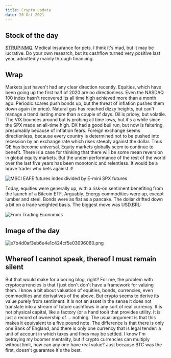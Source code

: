 ```yaml
---
title: Crypto update
date: 20 Oct 2021
---
```


## Stock of the day

[$TRUP:NMQ](https://markets.ft.com/data/equities/tearsheet/summary?s=TRUP:NMQ).
Medical insurance for pets.
I think it's mad, but it may be lucrative. 
Do your own research, but its cashflow turned very positive last year, admittedly mainly through financing.

## Wrap

Markets just haven't had any clear direction recently.
Equities, which have been going up the first half of 2020 are no directionless.
Even the NASDAQ 100 index hasn't recovered its all time high achieved more than a month ago.
Periodic scares push bonds up, but the threat of inflation pushes them down again (in price).
Natural gas has reached dizzy heights, but can't manage a trend lasting more than a couple of days.
Oil is pricey, but volatile.
The VIX bounces around but is probing all time lows, but it's a while since the SPX made an all-time high.
DX had a good bull run, but now is faltering, presumably because of inflation fears.
Foreign exchange seems directionless, because every country is determined not to be pushed into recession by an exchange rate which rises steeply against the dollar.
Thus QE has become universal. Equity markets globally seem to continue to benefit. There is a case for thinking that there will be some mean reversion in global equity markets.
But the under-performance of the rest of the world over the last five years has been monotonic and relentless. It would be a brave trader who bets against it!

<img src="https://www.tradingview.com/x/lJInqqj5/" alt="MSCI EAFE futures index divided by E-mini SPX futures">

Today, equities were generally up, with a risk-on sentiment benefiting from the launch of a Bitcoin ETF.
Arguably.
Energy commodities were up, except lumber and steel.
Bonds were as flat as a pancake.
The dollar drifted down a bit on a trade weighted basis. 
The biggest move was USD.BRL:

<img src="{attach}usdbrl_cur.png" alt="From Trading Economics">

## Image of the day

![e7b4d0af3eb6e4e1c424cf5e03096060.png]({attach}e7b4d0af3eb6e4e1c424cf5e03096060.png)

## Whereof I cannot speak, thereof I must remain silent

But that would make for a boring blog, right? For me, the problem with cryptocurrencies is that  I just don't don't have a framework for valuing them.
I know a bit about valuation of equities, bonds, currencies, even commodities and derivatives of the above.
But crypto seems to derive its value purely from sentiment. It is not an asset in the sense it does not translate into a stream of future cashflows in any sort of real currency.
It is not physical capital, like a factory (or a hand tool) that provides utility.
It is just a record of ownership of … nothing.
The usual argument is that this makes it equivalent to a five pound note.
The difference is that there is only one Bank of England, and there is only one currency that is legal tender: a unit of account in which taxes and fines may be settled.
I know I'm betraying my boomer mentality, but if crypto currencies can multiply without limit, how can any one have real value?
Just because BTC was the first, doesn't guarantee it's the best.

